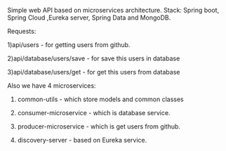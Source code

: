 Simple web API based on microservices architecture.
Stack:
Spring boot, Spring Cloud ,Eureka server, Spring Data and MongoDB.

Requests:

1)api/users  - for getting users from github. 

2)api/database/users/save - for save this users in database

3)api/database/users/get - for get this users from database


Also we have 4 microservices: 

1) common-utils - which store models and common classes

2) consumer-microservice - which is database service.

3) producer-microservice - which is get users from github.

4) discovery-server - based on Eureka service.
